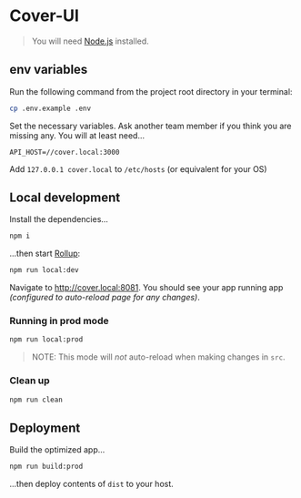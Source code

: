 # Cover-UI

> You will need [Node.js](https://nodejs.org) installed.

## env variables
Run the following command from the project root directory in your terminal:
```bash
cp .env.example .env
```

Set the necessary variables. Ask another team member if you think you are
missing any. You will at least need...
```
API_HOST=//cover.local:3000
```

Add `127.0.0.1 cover.local` to `/etc/hosts` (or equivalent for your OS)

## Local development
Install the dependencies...
```bash
npm i
```

...then start [Rollup](https://rollupjs.org):
```bash
npm run local:dev
```

Navigate to <http://cover.local:8081>. You should see your app running app
_(configured to auto-reload page for any changes)_.

### Running in prod mode
```bash
npm run local:prod
```

> NOTE: This mode will *not* auto-reload when making changes in `src`.

### Clean up
```bash
npm run clean
```

## Deployment
Build the optimized app...
```bash
npm run build:prod
```

...then deploy contents of `dist` to your host.
